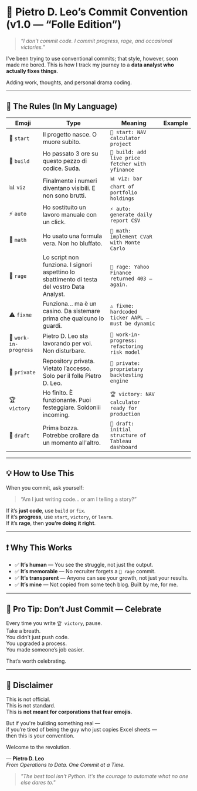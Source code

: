 # 🚨 Pietro D. Leo’s Commit Convention (v1.0 — “Folle Edition”)

> _“I don’t commit code. I commit progress, rage, and occasional victories.”_

I've been trying to use conventional commits; that style, however, soon made me bored. This is how I track my journey to a **data analyst who actually fixes things**.

Adding work, thoughts, and personal drama coding.

---

## 🔧 The Rules (In My Language)

| Emoji | Type | Meaning | Example |
|-------|------|---------|---------|
| 🚀 `start` | Il progetto nasce. O muore subito. | `🚀 start: NAV calculator project` |
| 🔨 `build` | Ho passato 3 ore su questo pezzo di codice. Suda. | `🔨 build: add live price fetcher with yfinance` |
| 📊 `viz` | Finalmente i numeri diventano visibili. E non sono brutti. | `📊 viz: bar chart of portfolio holdings` |
| ⚡ `auto` | Ho sostituito un lavoro manuale con un click. | `⚡ auto: generate daily report CSV` |
| 🧮 `math` | Ho usato una formula vera. Non ho bluffato. | `🧮 math: implement CVaR with Monte Carlo` |
| 🤬 `rage` | Lo script non funziona. I signori aspettino lo sbattimento di testa del vostro Data Analyst. | `🤬 rage: Yahoo Finance returned 403 — again.` |
| ⚠️ `fixme` | Funziona… ma è un casino. Da sistemare prima che qualcuno lo guardi. | `⚠️ fixme: hardcoded ticker AAPL — must be dynamic` |
| 👷 `work-in-progress` | Pietro D. Leo sta lavorando per voi. Non disturbare. | `👷 work-in-progress: refactoring risk model` |
| 🚫 `private` | Repository privata. Vietato l’accesso. Solo per il folle Pietro D. Leo. | `🚫 private: proprietary backtesting engine` |
| 🏆 `victory` | Ho finito. È funzionante. Puoi festeggiare. Soldoniii incoming. | `🏆 victory: NAV calculator ready for production` |
| 🧱 `draft` | Prima bozza. Potrebbe crollare da un momento all'altro. | `🧱 draft: initial structure of Tableau dashboard` |

---

## 💡 How to Use This

When you commit, ask yourself:

> “Am I just writing code… or am I telling a story?”

If it’s **just code**, use `build` or `fix`.  
If it’s **progress**, use `start`, `victory`, or `learn`.  
If it’s **rage**, then **you’re doing it right**.

---

## ❗ Why This Works

- ✅ **It’s human** — You see the struggle, not just the output.
- ✅ **It’s memorable** — No recruiter forgets a `🤬 rage` commit.
- ✅ **It’s transparent** — Anyone can see your growth, not just your results.
- ✅ **It’s mine** — Not copied from some tech blog. Built by me, for me.

---

## 📌 Pro Tip: Don’t Just Commit — Celebrate

Every time you write `🏆 victory`, pause.  
Take a breath.  
You didn’t just push code.  
You upgraded a process.  
You made someone’s job easier.

That’s worth celebrating.

---

## 🛑 Disclaimer

This is not official.  
This is not standard.  
This is **not meant for corporations that fear emojis**.

But if you're building something real —  
if you’re tired of being the guy who just copies Excel sheets —  
then this is your convention.

Welcome to the revolution.

— **Pietro D. Leo**  
*From Operations to Data. One Commit at a Time.*

> _"The best tool isn't Python. It's the courage to automate what no one else dares to."_
